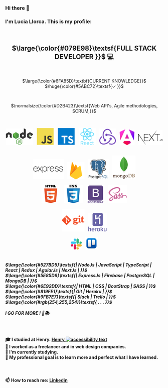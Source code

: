 
<!-- https://gist.github.com/luigiMinardi/4574708d404cdf4fe0da7ac6fe2314db#font-styles -->
### Hi there 👋
<h3>I'm Lucia Llorca. This is my profile:</h3>
<br/>
<h2 align="center"> $\large{\color{#079E98}\textsf{FULL STACK DEVELOPER }}$ 💻</h2>
<br/>
<p align="center">$\large{\color{#6FA85D}\textbf{CURRENT KNOWLEDGE}}$ $\huge{\color{#5ABC72}\textsf{✓ }}$ <p>

<br/>
<p align="center">$\normalsize{\color{#D2B423}\textsf{Web API's, Agile methodologies, SCRUM,}}$</p>
<br/>
<p align="center">
  <img src="https://github.com/Lls28es/Lls28es/blob/main/img/nodejs3.png" height="53" alt="node">
  &nbsp;
  <img src="https://github.com/Lls28es/Lls28es/blob/main/img/js1.png" height="55" alt="javascript">
   &nbsp;
  <img src="https://github.com/Lls28es/Lls28es/blob/main/img/typescript.png" height="55" alt="typescript">
  &nbsp;
  <img src="https://github.com/Lls28es/Lls28es/blob/main/img/react1.png" height="55" alt="react">
  &nbsp;
  <img src="https://github.com/Lls28es/Lls28es/blob/main/img/redux.png" height="53" alt="redux">
  &nbsp;
  <img src="https://github.com/Lls28es/Lls28es/blob/main/img/angular1.png" height="50" alt="angular">
  &nbsp;
  <img src="https://github.com/Lls28es/Lls28es/blob/main/img/nextjs1.png" height="47" alt="nextjs">
  &nbsp;
 </p>
 <p align="center">
  <img src="https://github.com/Lls28es/Lls28es/blob/main/img/express3.png" height="65" alt="expressjs">
   &nbsp;
  <img src="https://github.com/Lls28es/Lls28es/blob/main/img/firebase1.png" height="55" alt="firebase">
  &nbsp;
  <img src="https://github.com/Lls28es/Lls28es/blob/main/img/postgreSQL1.png" height="65" alt="postgreSQL">
   &nbsp;
  <img src="https://github.com/Lls28es/Lls28es/blob/main/img/mongoDB2.png" height="75" alt="mongoDB">
</p>
<p align="center">
  <img src="https://github.com/Lls28es/Lls28es/blob/main/img/html.png" height="60" alt="html">
  &nbsp;
  <img src="https://github.com/Lls28es/Lls28es/blob/main/img/css.png" height="60" alt="css">
  &nbsp;
  <img src="https://github.com/Lls28es/Lls28es/blob/main/img/bootstrap.png" height="58" alt="bootstrap">
  &nbsp;
  <img src="https://github.com/Lls28es/Lls28es/blob/main/img/sass.png" height="60" alt="sass">
</p>
<p align="center">
  <img src="https://github.com/Lls28es/Lls28es/blob/main/img/git3.png" height="73" alt="git">
   &nbsp;
  <img src="https://github.com/Lls28es/Lls28es/blob/main/img/heroku1.png" height="60" alt="heroku">
</p>
<p align="center">
  <img src="https://github.com/Lls28es/Lls28es/blob/main/img/slack4.png" height="35" alt="slack">
  &nbsp;
  <img src="https://github.com/Lls28es/Lls28es/blob/main/img/trello4.png" height="40" alt="trello">
</p>

<h5>
 <br/>
 $\large{\color{#527BD5}\textsf{| NodeJs | JavaScript | TypeScript |  React | Redux | AgularJs | NextJs | }}$
 <br/>
 $\large{\color{#5E85D9}\textsf{| ExpressJs | Firebase | PostgreSQL | MongoDB | }}$
 <br/>
 $\large{\color{#6E92DD}\textsf{| HTML | CSS | BootStrap | SASS | }}$
 <br/>
 $\large{\color{#819FE1}\textsf{| Git | Heroku | }}$
 <br/>
 $\large{\color{#9FB7E7}\textsf{| Slack | Trello | }}$
 <br/>
 $\large{\color{#rgb(254,255,254)}\textsf{ . . . }}$
 <br/>  
 <br/>
 I GO FOR MORE ! 🚀📚
</h5>


<br/>
<h4>
🎓 I studied at Henry.   <a href="https://www.soyhenry.com/" >Henry <img src="https://user-images.githubusercontent.com/69209369/116446907-ce1e0280-a82d-11eb-80e9-202907b7eff6.png" width="30" alt="accessibility text"> </a>
<br/>
💼 I worked as a freelancer and in web design companies.
<br/>
📖 I'm currently studying. 
<br/>
🧠 My professional goal is to learn more and perfect what I have learned.</h4>
<br/>
 <h4>📫 How to reach me:  <a href="https://www.linkedin.com/in/lucia-llorca" > Linkedin</a></h4>
   
<!--
```diff
- text in red
+ text in green
! text in orange
# text in gray
@@ text in purple (and bold) @@
```
*texto*
**texto**
@@text in purple (and bold)@@
**Lls28es/Lls28es** is a ✨ _special_ ✨ repository because its `README.md` (this file) appears on your GitHub profile.


Here are some ideas to get you started:

- 🔭 I’m currently working on ...
- 🌱 I’m currently learning ...
- 👯 I’m looking to collaborate on ...
- 🤔 I’m looking for help with ...
- 💬 Ask me about ...
- 📫 How to reach me: ...

![image](https://user-images.githubusercontent.com/69209369/116446907-ce1e0280-a82d-11eb-80e9-202907b7eff6.png)
![image](https://user-images.githubusercontent.com/69209369/116448732-d1b28900-a82f-11eb-942c-025060103d98.png)
![image](https://user-images.githubusercontent.com/69209369/116448711-ccedd500-a82f-11eb-8a08-b53db08f6156.png)
![image](https://user-images.githubusercontent.com/69209369/116448756-d9722d80-a82f-11eb-966c-a9f9f8cf41e8.png)
![image](https://user-images.githubusercontent.com/69209369/116448789-e000a500-a82f-11eb-88f1-0936293d47bc.png)
![image](https://user-images.githubusercontent.com/69209369/116448815-e858e000-a82f-11eb-939d-e6e93abb25c4.png)
![image](https://user-images.githubusercontent.com/69209369/116448879-f73f9280-a82f-11eb-8bef-b2b5bed7d173.png)
![image](https://user-images.githubusercontent.com/69209369/116448947-06bedb80-a830-11eb-8d96-e34affa3ad6c.png)
![image](https://user-images.githubusercontent.com/69209369/116448969-0e7e8000-a830-11eb-9246-fd0ed6226151.png)
![image](https://user-images.githubusercontent.com/69209369/116448988-150cf780-a830-11eb-8cb7-7cf85ba56b69.png)
![image](https://user-images.githubusercontent.com/69209369/116449008-19391500-a830-11eb-832b-cb45d8ba1243.png)
![image](https://user-images.githubusercontent.com/69209369/116449049-22c27d00-a830-11eb-86f8-649703272c4f.png)
&nbsp;
-->

<!--    <img src="https://user-images.githubusercontent.com/69209369/116448732-d1b28900-a82f-11eb-942c-025060103d98.png" width="50" alt="accessibility text">
  <img src="https://user-images.githubusercontent.com/69209369/116448732-d1b28900-a82f-11eb-942c-025060103d98.png" width="50" alt="accessibility text">
  <img src="https://user-images.githubusercontent.com/69209369/116448711-ccedd500-a82f-11eb-8a08-b53db08f6156.png" width="60" alt="accessibility text">
  <img src="https://user-images.githubusercontent.com/69209369/116448756-d9722d80-a82f-11eb-966c-a9f9f8cf41e8.png" width="60" alt="accessibility text">
  <img src="https://user-images.githubusercontent.com/69209369/116448789-e000a500-a82f-11eb-88f1-0936293d47bc.png" width="60" alt="accessibility text">
  <img src="https://user-images.githubusercontent.com/69209369/116448815-e858e000-a82f-11eb-939d-e6e93abb25c4.png" width="60" alt="accessibility text">
  <img src="https://user-images.githubusercontent.com/69209369/116448879-f73f9280-a82f-11eb-8bef-b2b5bed7d173.png" width="60" alt="accessibility text">
  <img src="https://user-images.githubusercontent.com/69209369/116448947-06bedb80-a830-11eb-8d96-e34affa3ad6c.png" width="60" alt="accessibility text">
  <img src="https://user-images.githubusercontent.com/69209369/116448969-0e7e8000-a830-11eb-9246-fd0ed6226151.png" width="80" alt="accessibility text">
  <img src="https://user-images.githubusercontent.com/69209369/116448988-150cf780-a830-11eb-8cb7-7cf85ba56b69.png" width="60" alt="accessibility text">
  <img src="https://user-images.githubusercontent.com/69209369/116449008-19391500-a830-11eb-832b-cb45d8ba1243.png" width="60" alt="accessibility text">
  <img src="https://user-images.githubusercontent.com/69209369/116449049-22c27d00-a830-11eb-86f8-649703272c4f.png" width="85" alt="accessibility text">
  <p>$${\color{lightblue}Red \space \color{blue} a \space cada}$$ </p>
<code style="color:Blue">text</code>
  - ![#f03c15](https://placehold.co/15x15/f03c15/f03c15.png) `#f03c15`
- ![#c5f015](https://placehold.co/15x15/c5f015/c5f015.png) `#c5f015`
- ![#1589F0](https://placehold.co/15x15/1589F0/1589F0.png) `#1589F0`

<h4 align="center" >$${\textcolor{red}{easily}: Changes the color of inline text. \noindentThis command takes two parameters, \the \space color to use and the text whose color is changed. In the example the word easily is printed in red.}$$ </h4>
 -->


<!--
|                        command                        |                           result                      |
|                          ---                          |                            ---                        |
`$\color{red}{\textsf{lorem ipsum}}$`                   | $\color{red}{\textsf{lorem ipsum}}$
`$\color{#f00}{\textsf{lorem ipsum}}$`                  | $\color{#f00}{\textsf{lorem ipsum}}$ 
`$\color{rgb(255,0,0)}{\textsf{lorem ipsum}}$`          | $\color{rgb(255,0,0)}{\textsf{lorem ipsum}}$
`$\color{rgba(255,0,0, 0.4)}{\textsf{lorem ipsum}}$`    | $\color{rgba(255,0,0, 0.4)}{\textsf{lorem ipsum}}$
`$\color{hsl(0,100%,50%)}{\textsf{lorem ipsum}}$`       | $\color{hsl(0,100%,50%)}{\textsf{lorem ipsum}}$
`$\color{hsla(0,100%,50%, 0.4)}{\textsf{lorem ipsum}}$` | $\color{hsla(0,100%,50%, 0.4)}{\textsf{lorem ipsum}}$
`$\textcolor{red}{\textsf{lorem ipsum}}$`               | $\textcolor{red}{\textsf{lorem ipsum}}$


### Table with some color examples

| $\color{black}{\textsf{Black}}$ |  $\color{blue}{\textsf{Blue}}$ | $\color{brown}{\textsf{Brown}}$ | $\color{darkgray}{\textsf{Dark Gray}}$  | $\color{gray}{\textsf{Gray}}$ | 
| ------------- | ------------- | ------------- | ------------- | ------------- | 
| $\color{lightgray}{\textsf{Light Gray}}$ |  $\color{green}{\textsf{Green}}$ | $\color{lightblue}{\textsf{Light Blue}}$ | $\color{lime}{\textsf{Lime}}$  | $\color{magenta}{\textsf{Magenta}}$ |
| $\color{olive}{\textsf{Olive}}$ |  $\color{orange}{\textsf{Orange}}$ | $\color{pink}{\textsf{Pink}}$ | $\color{purple}{\textsf{Purple}}$  | $\color{red}{\textsf{Red}}$ | 
| $\color{teal}{\textsf{Teal}}$ |  $\color{violet}{\textsf{Violet}}$ | $\color{white}{\textsf{White}}$ | $\color{yellow}{\textsf{Yellow}}$  | $\color{BurntOrange}{\textsf{Burnt Orange}}$ |


$\textsf{{\color[rgb]{0.0, 0.0, 1.0}Yo}{\color[rgb]{0.1, 0.0, 0.9}u~ }{\color[rgb]{0.2, 0.0, 0.8}c}{\color[rgb]{0.3, 0.0, 0.7}a}{\color[rgb]{0.4, 0.0, 0.6}n~ }{\color[rgb]{0.5, 0.0, 0.5}do~ }{\color[rgb]{0.6, 0.0, 0.4}th}{\color[rgb]{0.7, 0.0, 0.3}is~ }{\color[rgb]{0.8, 0.0, 0.2}t}{\color[rgb]{0.9, 0.0, 0.1}o}{\color[rgb]{1.0, 0.0, 0.0}o}}$

## Font Sizes

|                command              |                result              |
|                  ---                |                 ---                |
`$\Huge{\textsf{lorem ipsum}}$`       | $\Huge{\textsf{lorem ipsum}}$
`$\huge{\textsf{lorem ipsum}}$`       | $\huge{\textsf{lorem ipsum}}$
`$\LARGE{\textsf{lorem ipsum}}$`      | $\LARGE{\textsf{lorem ipsum}}$
`$\Large{\textsf{lorem ipsum}}$`      | $\Large{\textsf{lorem ipsum}}$
`$\large{\textsf{lorem ipsum}}$`      | $\large{\textsf{lorem ipsum}}$
`$\normalsize{\textsf{lorem ipsum}}$` | $\normalsize{\textsf{lorem ipsum}}$
`$\small{\textsf{lorem ipsum}}$`      | $\small{\textsf{lorem ipsum}}$
`$\scriptsize{\textsf{lorem ipsum}}$` | $\scriptsize{\textsf{lorem ipsum}}$
`$\tiny{\textsf{lorem ipsum}}$`       | $\tiny{\textsf{lorem ipsum}}$
### Table of contents
* [Warnings & Notes](#warnings-and-notes)  
* [Learn Tex basic syntax](#tex)  
$\to$  [Text in Tex](#text-in-tex)  
$\to$  [Font Styles](#font-styles)  
$\to$  [Colors](#colors)  
&nbsp;&nbsp;&nbsp;&nbsp; $\diamond$ [Color examples table](#table-with-some-color-examples)  
$\to$  [Font Sizes](#font-sizes)  
* [Tex limitations](#colorred-textsftex-limitations)  
$\to$  [It isn't selectable](#tex-cant-be-selected)  
$\to$  [Causes text overflow](#tex-causes-text-overflow)  
$\to$  [Don't work inside link tags](#tex-dont-work-on-links)  
$\to$  [Are not yet added to the mobile app markdown](#tex-are-broken-on-the-mobile-app)  
$\to$  [Some words don't work on it](#some-words-dont-work-inside-tex)  
* [Useful links](#useful-links)  
<!-- $\to$  [Don't work on h1-6 md tags](#tex-dont-work-on-h1-to-h6-tags--from-markdown)  NOW IT DO WORK - here if it changes again (at launch worked, then it stopped, now works again...) -->
<!--
## Warnings and Notes

To do the warning and note on the `github markdown` is that way:

__Warning__
On the `gist` 
$\color{#D29922}\textsf{\Large\&#x26A0;\kern{0.2cm}\normalsize Warning}$ 
$\color{#58A6FF}\textsf{\Large\&#x24D8;\kern{0.2cm}\normalsize Note}$

$\color{yellow}{\textsf{Yellow}}$ 

*single asterisks*

_single underscores_

**double asterisks**

__double underscores__

$$\color{yellow}{\textsf{Yellow}}$$
<h4 align="left" >$${\color{lightgreen} Web \space API's, \space Agile \space methodologies, \space SCRUM }$$</h4>
$\color{#D29922}\textsf{\Large\kern{0.2cm}\normalsize Warning}$ 
<br/>
$\color{#D29922}\textsf{\Large\kern{0.2cm}\normalsize Warning}$ 
<br/>
-->
